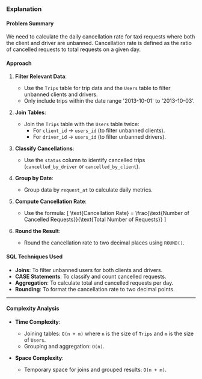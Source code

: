 ### Explanation

#### Problem Summary
We need to calculate the daily cancellation rate for taxi requests where both the client and driver are unbanned. Cancellation rate is defined as the ratio of cancelled requests to total requests on a given day.

#### Approach
1. **Filter Relevant Data**:
   - Use the `Trips` table for trip data and the `Users` table to filter unbanned clients and drivers.
   - Only include trips within the date range '2013-10-01' to '2013-10-03'.

2. **Join Tables**:
   - Join the `Trips` table with the `Users` table twice:
     - For `client_id` → `users_id` (to filter unbanned clients).
     - For `driver_id` → `users_id` (to filter unbanned drivers).

3. **Classify Cancellations**:
   - Use the `status` column to identify cancelled trips (`cancelled_by_driver` or `cancelled_by_client`).

4. **Group by Date**:
   - Group data by `request_at` to calculate daily metrics.

5. **Compute Cancellation Rate**:
   - Use the formula:
     \[ \text{Cancellation Rate} = \frac{\text{Number of Cancelled Requests}}{\text{Total Number of Requests}} \]

6. **Round the Result**:
   - Round the cancellation rate to two decimal places using `ROUND()`.

#### SQL Techniques Used
- **Joins**: To filter unbanned users for both clients and drivers.
- **CASE Statements**: To classify and count cancelled requests.
- **Aggregation**: To calculate total and cancelled requests per day.
- **Rounding**: To format the cancellation rate to two decimal points.

---

#### Complexity Analysis
- **Time Complexity**:
  - Joining tables: `O(n + m)` where `n` is the size of `Trips` and `m` is the size of `Users`.
  - Grouping and aggregation: `O(n)`.

- **Space Complexity**:
  - Temporary space for joins and grouped results: `O(n + m)`.
